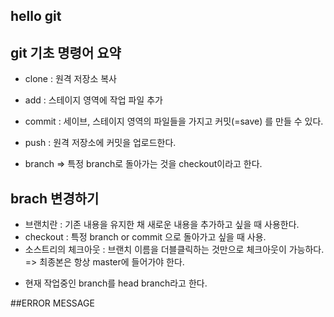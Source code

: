 ## hello git

## git 기초 명령어 요약


 - clone : 원격 저장소 복사
 - add : 스테이지 영역에 작업 파일 추가
 - commit : 세이브, 스테이지 영역의 파일들을 가지고 커밋(=save) 를 만들 수 있다.
 - push : 원격 저장소에 커밋을 업로드한다.

 - branch => 특정 branch로 돌아가는 것을 checkout이라고 한다.


## brach 변경하기

- 브랜치란 : 기존 내용을 유지한 채 새로운 내용을 추가하고 싶을 때 사용한다.
- checkout : 특정 branch or commit 으로 돌아가고 싶을 때 사용.
- 소스트리의 체크아웃 : 브랜치 이름을 더블클릭하는 것만으로 체크아웃이 가능하다. 
=> 최종본은 항상 master에 들어가야 한다.

+ 현재 작업중인 branch를 head branch라고 한다.

##ERROR MESSAGE 